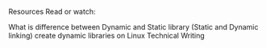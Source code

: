 Resources
Read or watch:

What is difference between Dynamic and Static library (Static and Dynamic linking)
create dynamic libraries on Linux
Technical Writing

